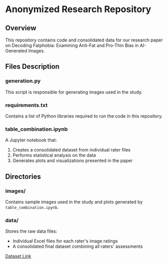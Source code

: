 # Anonymized Research Repository

## Overview

This repository contains code and consolidated data for our research paper on Decoding Fatphobia: Examining Anti-Fat and Pro-Thin Bias in AI-Generated Images.

## Files Description

### generation.py
This script is responsible for generating images used in the study.

### requirements.txt
Contains a list of Python libraries required to run the code in this repository.

### table_combination.ipynb
A Jupyter notebook that:
1. Creates a consolidated dataset from individual rater files
2. Performs statistical analysis on the data
3. Generates plots and visualizations presented in the paper

## Directories

### images/
Contains sample images used in the study and plots generated by `table_combination.ipynb`.

### data/
Stores the raw data files:
- Individual Excel files for each rater's image ratings
- A consolidated final dataset combining all raters' assessments

[Dataset Link](https://zenodo.org/records/13871978?token=eyJhbGciOiJIUzUxMiJ9.eyJpZCI6ImM5NzcxNzJiLWIxNWEtNDhjNC1hOTY4LTE3ZjhlMmIwNTMwOCIsImRhdGEiOnt9LCJyYW5kb20iOiI4OTE5ZTA5OWRjYmQxZDVhMjAxOTY1ZjFkMTAwMGI5MiJ9.7QyPXvP8W28lH-1FqpKmVfIUEGPE-bQOfPmtDpM30PyRXjTtL4PPZQcGaMpnsf_YhmR9wfQ46ORu5YDb--L7kw)
